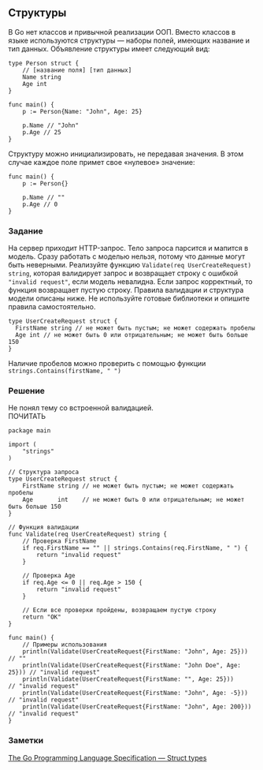 ## Структуры  

В Go нет классов и привычной реализации ООП. Вместо классов в языке используются структуры — наборы полей, имеющих название и тип данных. Объявление структуры имеет следующий вид:  

```
type Person struct {
	// [название поля] [тип данных]
	Name string
	Age int
}

func main() {
	p := Person{Name: "John", Age: 25}

	p.Name // "John"
	p.Age // 25
}
```

Структуру можно инициализировать, не передавая значения. В этом случае каждое поле примет свое «нулевое» значение:  

```
func main() {
	p := Person{}

	p.Name // ""
	p.Age // 0
}
```



### Задание  

На сервер приходит HTTP-запрос. Тело запроса парсится и мапится в модель. Сразу работать с моделью нельзя, потому что данные могут быть неверными. Реализуйте функцию `Validate(req UserCreateRequest) string`, которая валидирует запрос и возвращает строку с ошибкой `"invalid request"`, если модель невалидна. Если запрос корректный, то функция возвращает пустую строку. Правила валидации и структура модели описаны ниже. Не используйте готовые библиотеки и опишите правила самостоятельно.  

```
type UserCreateRequest struct {
  FirstName string // не может быть пустым; не может содержать пробелы
  Age int // не может быть 0 или отрицательным; не может быть больше 150
}
```

Наличие пробелов можно проверить с помощью функции `strings.Contains(firstName, " ")`

### Решение  

Не понял тему со встроенной валидацией.  
ПОЧИТАТЬ  

```
package main

import (
	"strings"
)

// Структура запроса
type UserCreateRequest struct {
	FirstName string // не может быть пустым; не может содержать пробелы
	Age       int    // не может быть 0 или отрицательным; не может быть больше 150
}

// Функция валидации
func Validate(req UserCreateRequest) string {
	// Проверка FirstName
	if req.FirstName == "" || strings.Contains(req.FirstName, " ") {
		return "invalid request"
	}

	// Проверка Age
	if req.Age <= 0 || req.Age > 150 {
		return "invalid request"
	}

	// Если все проверки пройдены, возвращаем пустую строку
	return "OK"
}

func main() {
	// Примеры использования
	println(Validate(UserCreateRequest{FirstName: "John", Age: 25}))     // ""
	println(Validate(UserCreateRequest{FirstName: "John Doe", Age: 25})) // "invalid request"
	println(Validate(UserCreateRequest{FirstName: "", Age: 25}))         // "invalid request"
	println(Validate(UserCreateRequest{FirstName: "John", Age: -5}))     // "invalid request"
	println(Validate(UserCreateRequest{FirstName: "John", Age: 200}))    // "invalid request"
}

```

### Заметки  

[The Go Programming Language Specification — Struct types](https://go.dev/ref/spec#Struct_types)  
